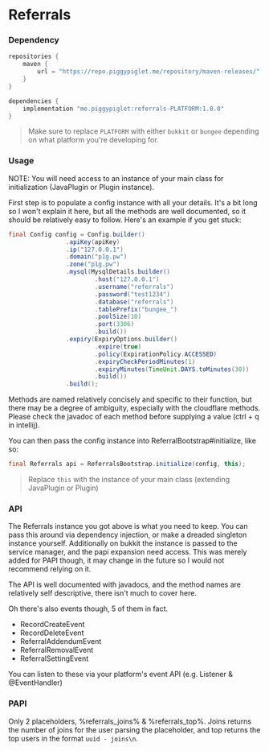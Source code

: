 # Referrals

### Dependency
```groovy
repositories {
    maven {
        url = "https://repo.piggypiglet.me/repository/maven-releases/"
    }
}

dependencies {
    implementation "me.piggypiglet:referrals-PLATFORM:1.0.0"
}
```
> Make sure to replace `PLATFORM` with either `bukkit` or `bungee` depending
on what platform you're developing for.

### Usage
NOTE: You will need access to an instance of your main class for initialization
(JavaPlugin or Plugin instance).

First step is to populate a config instance with all your details. It's a bit
long so I won't explain it here, but all the methods are well documented,
so it should be relatively easy to follow. Here's an example if you get stuck:
```java
final Config config = Config.builder()
                .apiKey(apiKey)
                .ip("127.0.0.1")
                .domain("p1g.pw")
                .zone("p1g.pw")
                .mysql(MysqlDetails.builder()
                        .host("127.0.0.1")
                        .username("referrals")
                        .password("test1234")
                        .database("referrals")
                        .tablePrefix("bungee_")
                        .poolSize(10)
                        .port(3306)
                        .build())
                .expiry(ExpiryOptions.builder()
                        .expire(true)
                        .policy(ExpirationPolicy.ACCESSED)
                        .expiryCheckPeriodMinutes(1)
                        .expiryMinutes(TimeUnit.DAYS.toMinutes(30))
                        .build())
                .build();
```
Methods are named relatively concisely and specific to their function,
but there may be a degree of ambiguity, especially with the cloudflare
methods. Please check the javadoc of each method before supplying a value
(ctrl + q in intellij).

You can then pass the config instance into ReferralBootstrap#initialize,
like so:
```java
final Referrals api = ReferralsBootstrap.initialize(config, this);
```
> Replace `this` with the instance of your main class (extending JavaPlugin
> or Plugin)

### API
The Referrals instance you got above is what you need to keep. You can pass
this around via dependency injection, or make a dreaded singleton instance
yourself. Additionally on bukkit the instance is passed to the service manager,
and the papi expansion need access. This was merely added for PAPI though,
it may change in the future so I would not recommend relying on it.

The API is well documented with javadocs, and the method names are relatively
self descriptive, there isn't much to cover here.

Oh there's also events though, 5 of them in fact.
- RecordCreateEvent
- RecordDeleteEvent
- ReferralAddendumEvent
- ReferralRemovalEvent
- ReferralSettingEvent

You can listen to these via your platform's event API (e.g. Listener & @EventHandler)

### PAPI
Only 2 placeholders, %referrals_joins% & %referrals_top%. Joins returns the
number of joins for the user parsing the placeholder, and top returns the top
users in the format `uuid - joins\n`.

